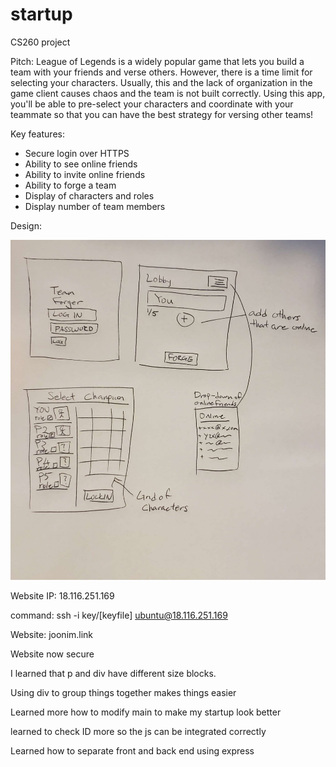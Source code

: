 # startup
CS260 project

Pitch:
League of Legends is a widely popular game that lets you build a team with your friends and verse others. However, there is a time limit for selecting your characters. Usually, this and the lack of organization in the game client causes chaos and the team is not built correctly. Using this app, you'll be able to pre-select your characters and coordinate with your teammate so that you can have the best strategy for versing other teams!

Key features:
* Secure login over HTTPS
* Ability to see online friends
* Ability to invite online friends
* Ability to forge a team
* Display of characters and roles
* Display number of team members

Design:

![alt text](https://github.com/jk123121/startup/blob/main/Design.jpg?width=810&height=874)


Website IP: 18.116.251.169

command: ssh -i key/[keyfile] ubuntu@18.116.251.169

Website: joonim.link

Website now secure

I learned that p and div have different size blocks.

Using div to group things together makes things easier

Learned more how to modify main to make my startup look better

learned to check ID more so the js can be integrated correctly

Learned how to separate front and back end using express
